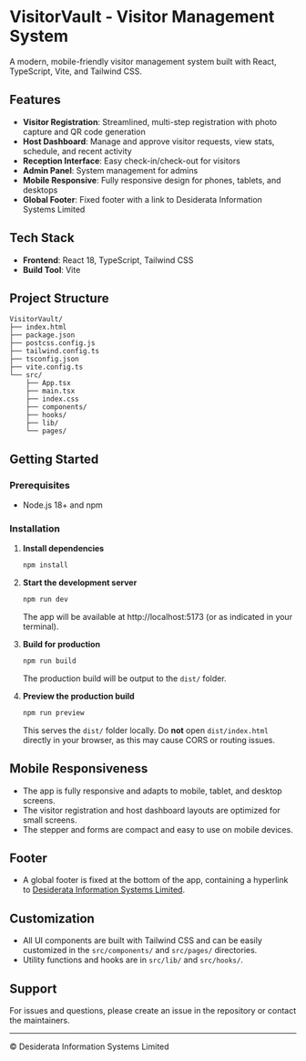 # VisitorVault - Visitor Management System

A modern, mobile-friendly visitor management system built with React, TypeScript, Vite, and Tailwind CSS.

## Features

- **Visitor Registration**: Streamlined, multi-step registration with photo capture and QR code generation
- **Host Dashboard**: Manage and approve visitor requests, view stats, schedule, and recent activity
- **Reception Interface**: Easy check-in/check-out for visitors
- **Admin Panel**: System management for admins
- **Mobile Responsive**: Fully responsive design for phones, tablets, and desktops
- **Global Footer**: Fixed footer with a link to Desiderata Information Systems Limited

## Tech Stack

- **Frontend**: React 18, TypeScript, Tailwind CSS
- **Build Tool**: Vite

## Project Structure

```
VisitorVault/
├── index.html
├── package.json
├── postcss.config.js
├── tailwind.config.ts
├── tsconfig.json
├── vite.config.ts
└── src/
    ├── App.tsx
    ├── main.tsx
    ├── index.css
    ├── components/
    ├── hooks/
    ├── lib/
    └── pages/
```

## Getting Started

### Prerequisites
- Node.js 18+ and npm

### Installation

1. **Install dependencies**
   ```bash
   npm install
   ```

2. **Start the development server**
   ```bash
   npm run dev
   ```
   The app will be available at http://localhost:5173 (or as indicated in your terminal).

3. **Build for production**
   ```bash
   npm run build
   ```
   The production build will be output to the `dist/` folder.

4. **Preview the production build**
   ```bash
   npm run preview
   ```
   This serves the `dist/` folder locally. Do **not** open `dist/index.html` directly in your browser, as this may cause CORS or routing issues.

## Mobile Responsiveness

- The app is fully responsive and adapts to mobile, tablet, and desktop screens.
- The visitor registration and host dashboard layouts are optimized for small screens.
- The stepper and forms are compact and easy to use on mobile devices.

## Footer

- A global footer is fixed at the bottom of the app, containing a hyperlink to [Desiderata Information Systems Limited](https://desiderata.com).

## Customization

- All UI components are built with Tailwind CSS and can be easily customized in the `src/components/` and `src/pages/` directories.
- Utility functions and hooks are in `src/lib/` and `src/hooks/`.

## Support

For issues and questions, please create an issue in the repository or contact the maintainers.

---

© Desiderata Information Systems Limited 